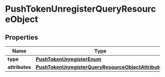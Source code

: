 
# PushTokenUnregisterQueryResourceObject

## Properties
| Name | Type | Description | Notes |
| ------------ | ------------- | ------------- | ------------- |
| **type** | [**PushTokenUnregisterEnum**](PushTokenUnregisterEnum.md) |  |  |
| **attributes** | [**PushTokenUnregisterQueryResourceObjectAttributes**](PushTokenUnregisterQueryResourceObjectAttributes.md) |  |  |



